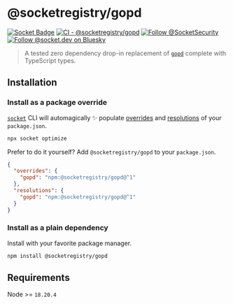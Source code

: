 # @socketregistry/gopd

[![Socket Badge](https://socket.dev/api/badge/npm/package/@socketregistry/gopd)](https://socket.dev/npm/package/@socketregistry/gopd)
[![CI - @socketregistry/gopd](https://github.com/SocketDev/socket-registry/actions/workflows/ci.yml/badge.svg)](https://github.com/SocketDev/socket-registry/actions/workflows/ci.yml)
[![Follow @SocketSecurity](https://img.shields.io/twitter/follow/SocketSecurity?style=social)](https://twitter.com/SocketSecurity)
[![Follow @socket.dev on Bluesky](https://img.shields.io/badge/Follow-@socket.dev-1DA1F2?style=social&logo=bluesky)](https://bsky.app/profile/socket.dev)

> A tested zero dependency drop-in replacement of
> [`gopd`](https://socket.dev/npm/package/gopd) complete with TypeScript types.

## Installation

### Install as a package override

[`socket`](https://socket.dev/npm/package/socket) CLI will automagically ✨
populate
[overrides](https://docs.npmjs.com/cli/v9/configuring-npm/package-json#overrides)
and [resolutions](https://yarnpkg.com/configuration/manifest#resolutions) of
your `package.json`.

```sh
npx socket optimize
```

Prefer to do it yourself? Add `@socketregistry/gopd` to your `package.json`.

```json
{
  "overrides": {
    "gopd": "npm:@socketregistry/gopd@^1"
  },
  "resolutions": {
    "gopd": "npm:@socketregistry/gopd@^1"
  }
}
```

### Install as a plain dependency

Install with your favorite package manager.

```sh
npm install @socketregistry/gopd
```

## Requirements

Node >= `18.20.4`
